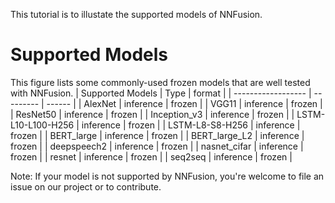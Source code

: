 This tutorial is to illustate the supported models of NNFusion.
# Supported Models
This figure lists some commonly-used frozen models that are well tested with NNFusion. 
| Supported Models   | Type      | format |
| ------------------ | --------- | ------ |
| AlexNet            | inference | frozen |
| VGG11              | inference | frozen |
| ResNet50           | inference | frozen |
| Inception_v3       | inference | frozen |
| LSTM-L10-L100-H256 | inference | frozen |
| LSTM-L8-S8-H256    | inference | frozen |
| BERT_large         | inference | frozen |
| BERT_large_L2      | inference | frozen |
| deepspeech2        | inference | frozen |
| nasnet_cifar       | inference | frozen |
| resnet            | inference | frozen |
| seq2seq            | inference | frozen |

Note: If your model is not supported by NNFusion, you're welcome to file an issue on our project or to contribute.
